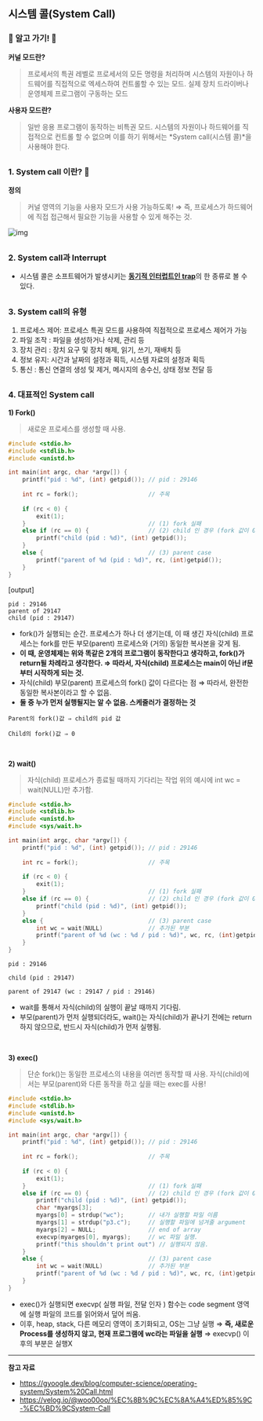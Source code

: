 ## 시스템 콜(System Call)
### 🌟 알고 가기! 🌟
**커널 모드란?**
> 프로세서의 특권 레벨로 프로세서의 모든 명령을 처리하며 시스템의 자원이나 하드웨어를 직접적으로 엑세스하여 컨트롤할 수 있는 모드. 
> 실제 장치 드라이버나 운영체제 프로그램이 구동하는 모드

**사용자 모드란?**
> 일반 응용 프로그램이 동작하는 비특권 모드.
> 시스템의 자원이나 하드웨어를 직접적으로 컨트롤 할 수 없으며 이를 하기 위해서는 *System call(시스템 콜)*을 사용해야 한다.
##

### 1. System call 이란? 🌟
**정의**
> 커널 영역의 기능을 사용자 모드가 사용 가능하도록! 
> ⇒ 즉, 프로세스가 하드웨어에 직접 접근해서 필요한 기능을 사용할 수 있게 해주는 것. 

![img](https://t1.daumcdn.net/cfile/tistory/23791D3B55CC38683A)

##

### 2. System call과 Interrupt 
* 시스템 콜은 소프트웨어가 발생시키는 [**동기적 인터럽트인 trap**](https://github.com/haewon-park/csStudy/blob/main/OS/%EC%9D%B8%ED%84%B0%EB%9F%BD%ED%8A%B8%20.md)의 한 종류로 볼 수 있다. 

##
### 3. System call의 유형
1. 프로세스 제어: 프로세스 특권 모드를 사용하여 직접적으로 프로세스 제어가 가능
2. 파일 조작 : 파일을 생성하거나 삭제, 관리 등
3. 장치 관리 : 장치 요구 및 장치 해제, 읽기, 쓰기, 재배치 등
4. 정보 유지: 시간과 날짜의 설정과 획득, 시스템 자료의 설정과 획득
5. 통신 : 통신 연결의 생성 및 제거, 메시지의 송수신, 상태 정보 전달 등

##
### 4. 대표적인 System call
**1) Fork()**
> 새로운 프로세스를 생성할 때 사용. 
```c
#include <stdio.h>
#include <stdlib.h>
#include <unistd.h>

int main(int argc, char *argv[]) {
    printf("pid : %d", (int) getpid()); // pid : 29146
    
    int rc = fork();					// 주목
    
    if (rc < 0) {
        exit(1);
    }									// (1) fork 실패
    else if (rc == 0) {					// (2) child 인 경우 (fork 값이 0)
        printf("child (pid : %d)", (int) getpid());
    }
    else {								// (3) parent case
        printf("parent of %d (pid : %d)", rc, (int)getpid());
    }
}
```
[output]
```
pid : 29146
parent of 29147
child (pid : 29147)
```

* fork()가 실행되는 순간. 프로세스가 하나 더 생기는데, 이 때 생긴 자식(child) 프로세스는 fork를 만든 부모(parent) 프로세스와 (거의) 동일한 복사본을 갖게 됨.
* **이 때, 운영체제는 위와 똑같은 2개의 프로그램이 동작한다고 생각하고, fork()가 return될 차례라고 생각한다. ⇒  따라서, 자식(child) 프로세스는 main이 아닌 if문부터 시작하게 되는 것.**
* 자식(child) 부모(parent) 프로세스의 fork() 값이 다르다는 점 ⇒ 따라서, 완전한 동일한 복사본이라고 할 수 없음.
* **둘 중 누가 먼저 실행될지는 알 수 없음. 스케줄러가 결정하는 것**

```
Parent의 fork()값 ⇒ child의 pid 값

Child의 fork()값 ⇒ 0
```
<br>

**2) wait()**
> 자식(child) 프로세스가 종료될 때까지 기다리는 작업
위의 예시에 int wc = wait(NULL)만 추가함.

```C
#include <stdio.h>
#include <stdlib.h>
#include <unistd.h>
#include <sys/wait.h>

int main(int argc, char *argv[]) {
    printf("pid : %d", (int) getpid()); // pid : 29146
    
    int rc = fork();					// 주목
    
    if (rc < 0) {
        exit(1);
    }									// (1) fork 실패
    else if (rc == 0) {					// (2) child 인 경우 (fork 값이 0)
        printf("child (pid : %d)", (int) getpid());
    }
    else {								// (3) parent case
        int wc = wait(NULL)				// 추가된 부분
        printf("parent of %d (wc : %d / pid : %d)", wc, rc, (int)getpid());
    }
}
```
```
pid : 29146

child (pid : 29147)

parent of 29147 (wc : 29147 / pid : 29146)
```
* wait를 통해서 자식(child)의 실행이 끝날 때까지 기다림.
* 부모(parent)가 먼저 실행되더라도, wait()는 자식(child)가 끝나기 전에는 return 하지 않으므로, 반드시 자식(child)가 먼저 실행됨.
<br>

**3) exec()**
>  단순 fork()는 동일한 프로세스의 내용을 여러번 동작할 때 사용.
>  자식(child)에서는 부모(parent)와 다른 동작을 하고 싶을 때는 exec를 사용!
```c
#include <stdio.h>
#include <stdlib.h>
#include <unistd.h>
#include <sys/wait.h>

int main(int argc, char *argv[]) {
    printf("pid : %d", (int) getpid()); // pid : 29146
    
    int rc = fork();					// 주목
    
    if (rc < 0) {
        exit(1);
    }									// (1) fork 실패
    else if (rc == 0) {					// (2) child 인 경우 (fork 값이 0)
        printf("child (pid : %d)", (int) getpid());
        char *myargs[3];
        myargs[0] = strdup("wc");		// 내가 실행할 파일 이름
        myargs[1] = strdup("p3.c");		// 실행할 파일에 넘겨줄 argument
        myargs[2] = NULL;				// end of array
        execvp(myarges[0], myargs);		// wc 파일 실행.
        printf("this shouldn't print out") // 실행되지 않음.
    }
    else {								// (3) parent case
        int wc = wait(NULL)				// 추가된 부분
        printf("parent of %d (wc : %d / pid : %d)", wc, rc, (int)getpid());
    }
}
```
* exec()가 실행되면 execvp( 실행 파일, 전달 인자 ) 함수는 code segment 영역에 실행 파일의 코드를 읽어와서 덮어 씌움.
* 이후, heap, stack, 다른 메모리 영역이 초기화되고, OS는 그냥 실행
⇒ **즉, 새로운 Process를 생성하지 않고, 현재 프로그램에 wc라는 파일을 실행**
⇒ execvp() 이후의 부분은 실행X

---

**참고 자료**
* https://gyoogle.dev/blog/computer-science/operating-system/System%20Call.html
* https://velog.io/@woo00oo/%EC%8B%9C%EC%8A%A4%ED%85%9C-%EC%BD%9CSystem-Call
